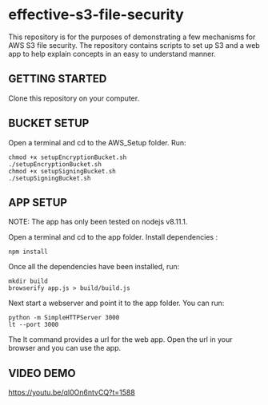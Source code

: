 effective-s3-file-security
==========================
This repository is for the purposes of demonstrating a few mechanisms for AWS S3 file security. The repository contains scripts to set up S3 and a web app to help explain concepts in an easy to understand manner.

## GETTING STARTED
Clone this repository on your computer.

## BUCKET SETUP
Open a terminal and cd to the AWS_Setup folder. Run:

    chmod +x setupEncryptionBucket.sh
    ./setupEncryptionBucket.sh
    chmod +x setupSigningBucket.sh
    ./setupSigningBucket.sh

## APP SETUP
NOTE: The app has only been tested on nodejs v8.11.1.

Open a terminal and cd to the app folder. Install dependencies :

    npm install

Once all the dependencies have been installed, run:

    mkdir build
    browserify app.js > build/build.js

Next start a webserver and point it to the app folder. You can run:

    python -m SimpleHTTPServer 3000
    lt --port 3000

The lt command provides a url for the web app. Open the url in your browser and you can use the app.


## VIDEO DEMO
https://youtu.be/ql0On6ntvCQ?t=1588 

